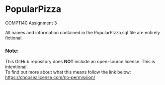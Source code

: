 # PopularPizza
COMP1140 Assignment 3

All names and information contained in the PopularPizza.sql file are entirely fictional.

### Note:
This GitHub repository does **NOT** include an open-source license. This is intentional.  
To find out more about what this means follow the link below:<br>
https://choosealicense.com/no-permission/
